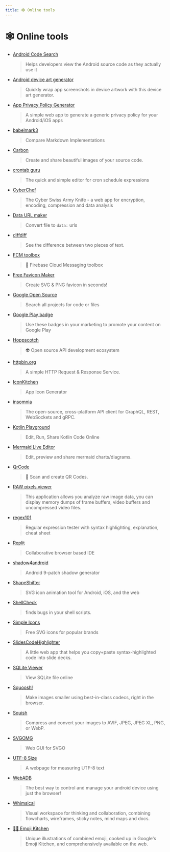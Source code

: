 ```yaml
---
title: 🕸️ Online tools
---
```


# 🕸️ Online tools

- [Android Code Search](https://cs.android.com/)
  > Helps developers view the Android source code as they actually use it
- [Android device art generator](https://developer.android.com/distribute/marketing-tools/device-art-generator)
  > Quickly wrap app screenshots in device artwork with this device art generator.
- [App Privacy Policy Generator](https://app-privacy-policy-generator.firebaseapp.com/)
  > A simple web app to generate a generic privacy policy for your Android/iOS apps
- [babelmark3](https://babelmark.github.io/)
  > Compare Markdown Implementations
- [Carbon](https://carbon.now.sh/)
  > Create and share beautiful images of your source code.
- [crontab guru](https://crontab.guru/)
  > The quick and simple editor for cron schedule expressions
- [CyberChef](https://gchq.github.io/CyberChef/)
  > The Cyber Swiss Army Knife - a web app for encryption, encoding, compression and data analysis
- [Data URL maker](https://dataurl-app.web.app/)
  > Convert file to `data:` urls
- [diffdiff](https://diffdiff.net/)
  > See the difference between two pieces of text.
- [FCM toolbox](https://simonmarquis.github.io/FCM-toolbox)
  > 📲 Firebase Cloud Messaging toolbox
- [Free Favicon Maker](https://formito.com/tools/favicon)
  > Create SVG & PNG favicon in seconds!
- [Google Open Source](https://cs.opensource.google/)
  > Search all projects for code or files
- [Google Play badge](https://play.google.com/intl/en_us/badges/)
  > Use these badges in your marketing to promote your content on Google Play
- [Hoppscotch](https://hoppscotch.io/)
  > 👽 Open source API development ecosystem
- [httpbin.org](https://httpbin.org/)
  > A simple HTTP Request & Response Service.
- [IconKitchen](https://icon.kitchen/)
  > App Icon Generator
- [insomnia](https://github.com/Kong/insomnia)
  > The open-source, cross-platform API client for GraphQL, REST, WebSockets and gRPC.
- [Kotlin Playground](https://play.kotlinlang.org/)
  > Edit, Run, Share Kotlin Code Online
- [Mermaid Live Editor](https://mermaid-js.github.io/mermaid-live-editor/)
  > Edit, preview and share mermaid charts/diagrams.
- [QrCode](https://simonmarquis.github.io/QrCode/)
  > 🏁 Scan and create QR Codes.
- [RAW pixels viewer](http://rawpixels.net/)
  > This application allows you analyze raw image data, you can display memory dumps of frame buffers, video buffers and uncompressed video files.
- [regex101](https://regex101.com/)
  > Regular expression tester with syntax highlighting, explanation, cheat sheet
- [Replit](https://replit.com/)
  > Collaborative browser based IDE
- [shadow4android](https://inloop.github.io/shadow4android/)
  > Android 9-patch shadow generator
- [ShapeShifter](https://shapeshifter.design/)
  > SVG icon animation tool for Android, iOS, and the web
- [ShellCheck](https://www.shellcheck.net/)
  > finds bugs in your shell scripts.
- [Simple Icons](https://github.com/simple-icons/simple-icons)
  > Free SVG icons for popular brands
- [SlidesCodeHighlighter](https://romannurik.github.io/SlidesCodeHighlighter/)
  > A little web app that helps you copy+paste syntax-highlighted code into slide decks.
- [SQLite Viewer](https://inloop.github.io/sqlite-viewer/)
  > View SQLite file online
- [Squoosh!](https://squoosh.app/)
  > Make images smaller using best-in-class codecs, right in the browser.
- [Squish](https://squish.addy.ie/)
  > Compress and convert your images to AVIF, JPEG, JPEG XL, PNG, or WebP.
- [SVGOMG](https://jakearchibald.github.io/svgomg/)
  > Web GUI for SVGO
- [UTF-8 Size](https://nightlynexus.github.io/utf8size/)
  > A webpage for measuring UTF-8 text
- [WebADB](https://app.webadb.com/)
  > The best way to control and manage your android device using just the browser!
- [Whimsical](https://whimsical.com/)
  > Visual workspace for thinking and collaboration, combining flowcharts, wireframes, sticky notes, mind maps and docs.
- [🧑‍🍳 Emoji Kitchen](https://emojikitchen.dev/)
  > Unique illustrations of combined emoji, cooked up in Google's Emoji Kitchen, and comprehensively available on the web.